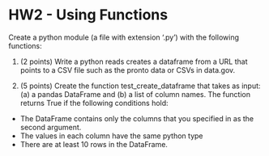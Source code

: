 # HW2 - Using Functions

Create a python module (a file with extension ‘.py’) with the following functions:

1. (2 points) Write a python reads creates a dataframe from a URL that points to a CSV file such as the pronto data or CSVs in data.gov.

1. (5 points) Create the function test_create_dataframe that takes as input: (a) a pandas DataFrame and (b) a list of column names. The function returns True if the following conditions hold:

  - The DataFrame contains only the columns that you specified in as the second argument.
  - The values in each column have the same python type
  - There are at least 10 rows in the DataFrame.
